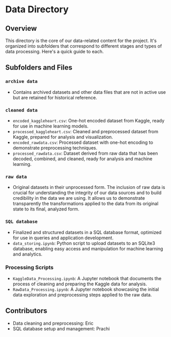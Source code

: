 # Data Directory

## Overview
This directory is the core of our data-related content for the project. It's organized into subfolders that correspond to different stages and types of data processing. Here's a quick guide to each.

## Subfolders and Files

### `archive data`
- Contains archived datasets and other data files that are not in active use but are retained for historical reference.

### `cleaned data`
- `encoded_kaggleheart.csv`: One-hot encoded dataset from Kaggle, ready for use in machine learning models.
- `processed_kaggleheart.csv`: Cleaned and preprocessed dataset from Kaggle, prepared for analysis and visualization.
- `encoded_rawdata.csv`: Processed dataset with one-hot encoding to demonstrate preprocessing techniques.
- `processed_rawdata.csv`: Dataset derived from raw data that has been decoded, combined, and cleaned, ready for analysis and machine learning.

### `raw data`
- Original datasets in their unprocessed form. The inclusion of raw data is crucial for understanding the integrity of our data sources and to build credibility in the data we are using. It allows us to demonstrate transparently the transformations applied to the data from its original state to its final, analyzed form.

### `SQL database`
- Finalized and structured datasets in a SQL database format, optimized for use in queries and application development.
- `data_storing.ipynb`: Python script to upload datasets to an SQLite3 database, enabling easy access and manipulation for machine learning and analytics.

### Processing Scripts
- `KaggleData_Processing.ipynb`: A Jupyter notebook that documents the process of cleaning and preparing the Kaggle data for analysis.
- `RawData_Processing.ipynb`: A Jupyter notebook showcasing the initial data exploration and preprocessing steps applied to the raw data.

## Contributors
- Data cleaning and preprocessing: Eric
- SQL database setup and management: Prachi
